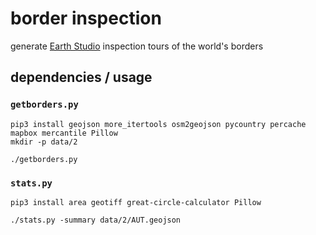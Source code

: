 # border inspection

generate [Earth Studio](https://earth.google.com/studio/) inspection tours of the world's borders

## dependencies / usage

### `getborders.py`
```
pip3 install geojson more_itertools osm2geojson pycountry percache mapbox mercantile Pillow
mkdir -p data/2

./getborders.py
```

### `stats.py`

```
pip3 install area geotiff great-circle-calculator Pillow

./stats.py -summary data/2/AUT.geojson
```
